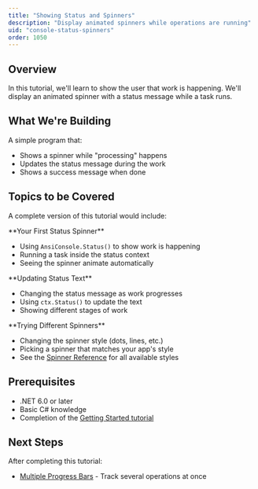 ```yaml
---
title: "Showing Status and Spinners"
description: "Display animated spinners while operations are running"
uid: "console-status-spinners"
order: 1050
---
```


## Overview

In this tutorial, we'll learn to show the user that work is happening. We'll display an animated spinner with a status message while a task runs.

## What We're Building

A simple program that:
- Shows a spinner while "processing" happens
- Updates the status message during the work
- Shows a success message when done

## Topics to be Covered

A complete version of this tutorial would include:

<Steps>
<Step stepNumber="1">
**Your First Status Spinner**

- Using `AnsiConsole.Status()` to show work is happening
- Running a task inside the status context
- Seeing the spinner animate automatically

</Step>
<Step stepNumber="2">
**Updating Status Text**

- Changing the status message as work progresses
- Using `ctx.Status()` to update the text
- Showing different stages of work

</Step>
<Step stepNumber="3">
**Trying Different Spinners**

- Changing the spinner style (dots, lines, etc.)
- Picking a spinner that matches your app's style
- See the [Spinner Reference](/console/reference/spinner-reference) for all available styles

</Step>
</Steps>

## Prerequisites

- .NET 6.0 or later
- Basic C# knowledge
- Completion of the [Getting Started tutorial](/console/tutorials/getting-started-building-rich-console-app)

## Next Steps

After completing this tutorial:
- [Multiple Progress Bars](/console/how--to/showing-progress-bars-and-spinners) - Track several operations at once

